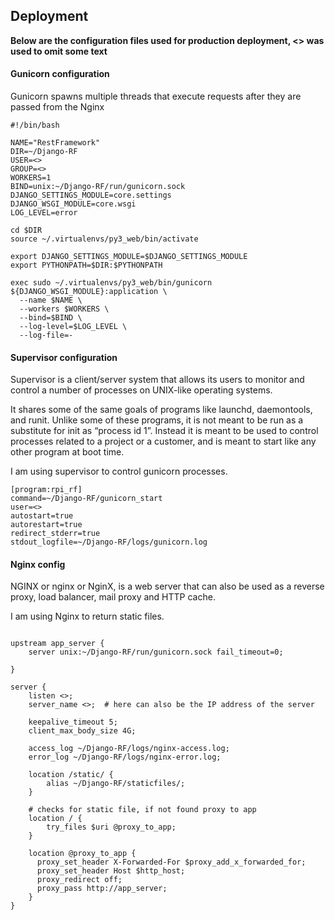 ## Deployment 

<b>Below are the configuration files used for production deployment, <> was used to omit some text </b>

#### Gunicorn configuration
Gunicorn spawns multiple threads that execute requests after they are passed from the Nginx
```
#!/bin/bash

NAME="RestFramework"
DIR=~/Django-RF
USER=<>
GROUP=<>
WORKERS=1
BIND=unix:~/Django-RF/run/gunicorn.sock
DJANGO_SETTINGS_MODULE=core.settings
DJANGO_WSGI_MODULE=core.wsgi
LOG_LEVEL=error

cd $DIR
source ~/.virtualenvs/py3_web/bin/activate

export DJANGO_SETTINGS_MODULE=$DJANGO_SETTINGS_MODULE
export PYTHONPATH=$DIR:$PYTHONPATH

exec sudo ~/.virtualenvs/py3_web/bin/gunicorn ${DJANGO_WSGI_MODULE}:application \
  --name $NAME \
  --workers $WORKERS \
  --bind=$BIND \
  --log-level=$LOG_LEVEL \
  --log-file=-
```

#### Supervisor configuration
Supervisor is a client/server system that allows its users to monitor and control a number of processes on UNIX-like operating systems.

It shares some of the same goals of programs like launchd, daemontools, and runit. Unlike some of these programs, it is not meant to be run as a substitute for init as “process id 1”. Instead it is meant to be used to control processes related to a project or a customer, and is meant to start like any other program at boot time.

I am using supervisor to control gunicorn processes.

```
[program:rpi_rf]
command=~/Django-RF/gunicorn_start
user=<>
autostart=true
autorestart=true
redirect_stderr=true
stdout_logfile=~/Django-RF/logs/gunicorn.log
```

#### Nginx config
NGINX or nginx or NginX, is a web server that can also be used as a reverse proxy, load balancer, mail proxy and HTTP cache. 

I am using Nginx to return static files.
```

upstream app_server {
    server unix:~/Django-RF/run/gunicorn.sock fail_timeout=0;

}

server {
    listen <>;
    server_name <>;  # here can also be the IP address of the server

    keepalive_timeout 5;
    client_max_body_size 4G;

    access_log ~/Django-RF/logs/nginx-access.log;
    error_log ~/Django-RF/logs/nginx-error.log;

    location /static/ {
        alias ~/Django-RF/staticfiles/;
    }

    # checks for static file, if not found proxy to app
    location / {
        try_files $uri @proxy_to_app;
    }

    location @proxy_to_app {
      proxy_set_header X-Forwarded-For $proxy_add_x_forwarded_for;
      proxy_set_header Host $http_host;
      proxy_redirect off;
      proxy_pass http://app_server;
    }
}
```